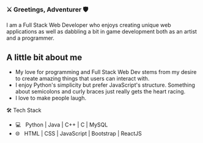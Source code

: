 ### ⚔️ Greetings, Adventurer 🛡️
I am a Full Stack Web Developer who enjoys creating unique web applications as well as dabbling a bit in game development both as an artist and a programmer.

## A little bit about me
- My love for programming and Full Stack Web Dev stems from my desire to create amazing things that users can interact with.
- I enjoy Python's simplicity but prefer JavaScript's structure. Something about semicolons and curly braces just really gets the heart racing.
- I love to make people laugh.

🛠 Tech Stack
- 💻 &nbsp; Python | Java | C++ | C | MySQL
- 🌐 &nbsp; HTML | CSS | JavaScript | Bootstrap | ReactJS

<!--
**atcriteria/atcriteria** is a ✨ _special_ ✨ repository because its `README.md` (this file) appears on your GitHub profile.

Here are some ideas to get you started:

- 🔭 I’m currently working on ...
- 🌱 I’m currently learning ...
- 👯 I’m looking to collaborate on ...
- 🤔 I’m looking for help with ...
- 💬 Ask me about ...
- 📫 How to reach me: ...
- 😄 Pronouns: ...
- ⚡ Fun fact: ...
-->
